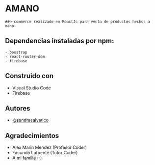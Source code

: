 # AMANO
    ##e-commerce realizado en ReactJs para venta de productos hechos a mano.

## Dependencias instaladas por npm:
    - boostrap
    - react-router-dom
    - firebase

## Construido con
- Visual Studio Code
- Firebase

## Autores

- [@sandrasalvatico](https://github.com/sgso-free/)

## Agradecimientos

- Alex Marin Mendez (Profesor Coder)
- Facundo Lafuente (Tutor Coder)
- A mi familia :-)



